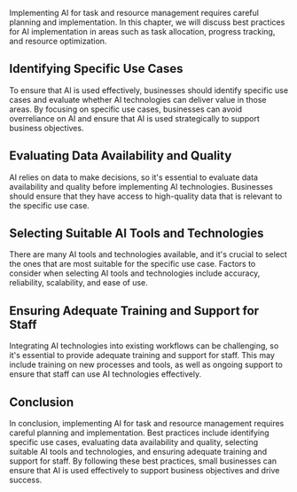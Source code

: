
Implementing AI for task and resource management requires careful planning and implementation. In this chapter, we will discuss best practices for AI implementation in areas such as task allocation, progress tracking, and resource optimization.

Identifying Specific Use Cases
------------------------------

To ensure that AI is used effectively, businesses should identify specific use cases and evaluate whether AI technologies can deliver value in those areas. By focusing on specific use cases, businesses can avoid overreliance on AI and ensure that AI is used strategically to support business objectives.

Evaluating Data Availability and Quality
----------------------------------------

AI relies on data to make decisions, so it's essential to evaluate data availability and quality before implementing AI technologies. Businesses should ensure that they have access to high-quality data that is relevant to the specific use case.

Selecting Suitable AI Tools and Technologies
--------------------------------------------

There are many AI tools and technologies available, and it's crucial to select the ones that are most suitable for the specific use case. Factors to consider when selecting AI tools and technologies include accuracy, reliability, scalability, and ease of use.

Ensuring Adequate Training and Support for Staff
------------------------------------------------

Integrating AI technologies into existing workflows can be challenging, so it's essential to provide adequate training and support for staff. This may include training on new processes and tools, as well as ongoing support to ensure that staff can use AI technologies effectively.

Conclusion
----------

In conclusion, implementing AI for task and resource management requires careful planning and implementation. Best practices include identifying specific use cases, evaluating data availability and quality, selecting suitable AI tools and technologies, and ensuring adequate training and support for staff. By following these best practices, small businesses can ensure that AI is used effectively to support business objectives and drive success.
